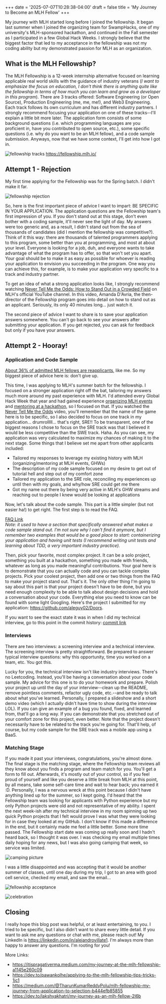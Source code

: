 +++
date = '2025-07-07T10:28:38-04:00'
draft = false
title = 'My Journey to Become an MLH Fellow'
+++

My journey with MLH started long before I joined the fellowship. It began last summer when I joined the organizing team for SwampHacks, one of my university's MLH-sponsored hackathon, and continued in the Fall semester as I participated in a few Global Hack Weeks. I strongly believe that the biggest factor that led to my acceptance in the fellowship was not my coding ability but my demonstrated passion for MLH as an organization.

## What is the MLH Fellowship?

The MLH Fellowship is a 12-week internship alternative focused on learning applicable real world skills with the guidance of industry veterans (_I want to emphasize the focus on education, I don't think there is anything quite like the fellowship in terms of how much you can learn and grow as a developer in this program_). There are 3 tracks offered: Software Engineering (or Open Source), Production Engineering (me, me, me!), and Web3 Engineering. Each track follows its own curriculum and has different industry partners. I strongly recommend focusing your application on one of these tracks--I'll explain a little bit more later. The application form consists of some background questions (i.e. which programming languages are you proficient in, have you contributed to open source, etc.), some specific questions (i.e. why do you want to be an MLH fellow), and a code sample submission. Anyways, now that we have some context, I'll get into how I got in.

![fellowship tracks](/fellowship-tracks.png)
https://fellowship.mlh.io/

## Attempt 1 - Rejection

My first time applying for the Fellowship was for the Spring batch. I didn't make it far.

![fellowship rejection](/fellowship-rejection.png)

So, here is the first important piece of advice I want to impart: BE SPECIFIC IN YOUR APPLICATION. The application questions are the Fellowship team's first impression of you. If you don't stand out at this stage, don't even bother with a coding sample, it'll never see the light of day. My answers were too generic and, as a result, I didn't stand out from the sea of thousands of candidates (did I mention the fellowship was competitive?). Think of it this way: there are thousands of talented programmers applying to this program, some better than you at programming, and most at about your level. Everyone is looking for a job, duh, and everyone wants to take advantage of what the program has to offer, so that won't set you apart. Your goal should be to make it as easy as possible for whoever is reading your application to envision you succeeding in the program. One way you can achieve this, for example, is to make your application very specific to a track and industry partner.

To get an idea of what a strong application looks like, I strongly recommend watching [Never Tell Me the Odds: How to Stand Out in a Crowded Field](https://www.youtube.com/live/X4FE48BgUCM?si=nasARCYe4HQyaF9s) on MLH's official YouTube channel. In this video, Amanda D'Avria, the then-director of the Fellowship program goes into detail on how to stand out as an applicant. Seriously, its only 40 minutes long... just watch it.

The second piece of advice I want to share is to save your application answers somewhere. You can't go back to see your answers after submitting your application. If you get rejected, you can ask for feedback but only if you have your answers.

## Attempt 2 - Hooray!

### Application and Code Sample

[About 36\% of admitted MLH fellows are reapplicants](https://www.youtube.com/live/X4FE48BgUCM?si=TvDNp5-VatWYwz2n&t=1430), like me. So my biggest piece of advice here is: don't give up.

This time, I was applying to MLH's summer batch for the fellowship. I focused on a stronger application right off the bat, tailoring my answers much more around my past experience with MLH. I'd attended every Global Hack Week that year and had gained experience [organizing MLH events](https://x.swamphacks.com/) and [mentoring at a hackathon](https://www.winghacks.com/), so I focused on that. If you watched the [Never Tell Me the Odds](https://www.youtube.com/live/X4FE48BgUCM?si=nasARCYe4HQyaF9s) video, you'll remember that the name of the game here is to be specific, so I also decided to focus on one track in my application... drumrolllll... that's right, SRE!! To be transparent, one of the biggest reasons I chose to focus on the SRE track was that I believed it would be less competitive than the SWE track. Haha. As you can see, my application was very calculated to maximize my chances of making it to the next stage. Some things that I believe set me apart from other applicants included:

- Tailored my responses to leverage my existing history with MLH (organizing/mentoring at MLH events, GHWs)
- The description of my code sample focused on my desire to get out of tutorial hell and step out of my comfort zone
- Tailored my application to the SRE role, reconciling my experiences up until then with my goals, and why/how SRE could get me there
- Got my name out there by being very active in MLH's GHW streams and reaching out to people I knew would be looking at applications

Now, let's talk about the code sample. This part is a little simpler (but not easier ha!) to get right. The first step is to read the FAQ.

[FAQ Link](https://docs.google.com/document/d/e/2PACX-1vQ4m8tMZKfc9ZvwGXOGJOUkfGHHVpQsaLfwA2Ky1gpjK_8B9jltbs5H8jCfOS_1M-eBGmymiZL_n0TT/pub)  
_Note: it used to have a section that specifically answered what makes a code sample stand out. I'm not sure why I can't find it anymore, but I remember two examples that would be a good place to start: containerizing your application and having unit tests (I recommend writing unit tests and learning about TDD, a very important industry practice)._

Then, pick your favorite, most complex project. It can be a solo project, something you built at a hackathon, something you made with friends, whatever as long as you made meaningful contributions. Your goal here is to demonstrate that you can actually code and you can tackle complex projects. Pick your coolest project, then add one or two things from the FAQ to make your project stand out. That's it. The only other thing I'm going to say about this part is that your project doesn't have to be done, but you need enough complexity to be able to talk about design decisions and hold a conversation about your code. Everything else you need to know can be found with some light Googling. Here's the project I submitted for my application: https://github.com/aleguy02/Doors.

If you want to see the exact state it was in when I did my technical interview, go to this point in the commit history: [commit link](https://github.com/aleguy02/Doors/tree/f7ba466c35b83fc413ee9e80eb11ebb301557010)

### Interviews

There are two interviews: a screening interview and a technical interview. The screening interview is pretty straightforward. Be prepared to answer typical interview questions: why this opportunity, time you worked on a team, etc. You got this.

Lucky for you, the technical interview isn't like industry interviews. There's no Leetcoding. Instead, you'll be having a conversation about your code sample. My advice for this one is to do your homework and prepare. Polish your project up until the day of your interview--clean up the README, remove pointless comments, refactor ugly code, etc.--and be ready to talk about what you've learned. Personally, I prepared a slideshow and a short demo video (which I actually didn't have time to show during the interview LOL). If you can give an example of a bug you found, fixed, and learned from, that'll go a long way. If you can demonstrate that you stretched out of your comfort zone for this project, even better. Note that the project doesn't necessarily have to be related to the track you're going for. That'll help, of course, but my code sample for the SRE track was a mobile app using a BaaS.

### Matching Stage

If you made it past your interviews, congratulations, you're almost done. The final stage is the matching stage, where the Fellowship team reviews all they know about you finds a program and team match for you. You'll get a form to fill out. Afterwards, it's mostly out of your control, so if you feel proud of yourself and like you deserve a little break from MLH at this point, by all means, take some self-care time and wait to hear back; you earned it :D. Personally, I was a nervous wreck at this point because I didn't have anything lined up for the summer, so I kept going. I'd heard that the Fellowship team was looking for applicants with Python experience but my only Python projects were old and not representative of my ability. I spent the next week-ish after my technical interview in my room spinning up two quick Python projects that I felt would prove I was what they were looking for in case they looked at my GitHub. I don't know if this made a difference in the end, but it certainly made me feel a little better. Some more time passed. The Fellowship start date was coming up really soon and I hadn't heard back, so I thought it was over. I was checking my email multiple times daily hoping for any news, but I was also going camping that week, so service was limited.

![camping picture](/camping.jpg)

I was a little disappointed and was accepting that it would be another summer of classes, until one day during my trip, I got to an area with good cell service, checked my email, and saw the email...

![fellowship acceptance](/fellowship-acceptance.png)

![celebration](https://imgs.search.brave.com/2gNnWAzKB3hOiIKwNmWPZ1kv6ds9i947cQbGXT4UemE/rs:fit:860:0:0:0/g:ce/aHR0cHM6Ly9pLmt5/bS1jZG4uY29tL2Vu/dHJpZXMvaWNvbnMv/ZmFjZWJvb2svMDAw/LzA1NC82NjYvc3F1/aWQtZ2FtZS1jZWxl/YnJhdGlvbi5qcGc)

## Closing

I really hope this blog post was helpful, or at least entertaining, to you. I tried to be specific, but I also didn't want to share every little detail. If you want to ask me any questions or chat with me, please reach out! My LinkedIn is https://linkedin.com/in/alejandrovillate1. I'm always more than happy to answer any questions. I'm rooting for you!

More Links:

- https://itispragativerma.medium.com/my-journey-at-the-mlh-fellowship-a1145e260c09
- https://dev.to/pawankolhe/applying-to-the-mlh-fellowship-tips-tricks-1jc1
- https://medium.com/@TharunKumarReddyPolu/mlh-fellowship-my-journey-from-application-to-selection-b444efb85855
- https://dev.to/lakshyakhatri/my-journey-as-an-mlh-fellow-2l6b
